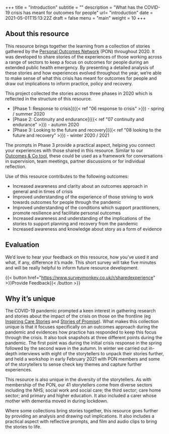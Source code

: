 +++
title = "Introduction"
subtitle = ""
description = "What has the COVID-19 crisis has meant for outcomes for people"
url= "introduction"
date = 2021-05-01T15:13:22Z
draft = false
menu = "main"
weight = 10
+++

## About this resource

This resource brings together the learning from a collection of stories gathered by the [Personal Outcomes Network](https://personaloutcomes.network/the-personal-outcomes-network/) (PON) throughout 2020. It was developed to share stories of the experiences of those working across a range of sectors to keep a focus on outcomes for people during an extended public health emergency. By presenting a detailed analysis of these stories and how experiences evolved throughout the year, we’re able to make sense of what this crisis has meant for outcomes for people and draw out implications to inform practice, policy and recovery.

This project collected the stories across three phases in 2020 which is reflected in the structure of this resource.

* [Phase 1: Response to crisis]({{< ref "06 response to crisis" >}}) - spring / summer 2020
* [Phase 2: Continuity and endurance]({{< ref "07 continuity and endurance" >}}) - autumn 2020
* [Phase 3: Looking to the future and recovery]({{< ref "08 looking to the future and recovery" >}}) - winter 2020 / 2021

The prompts in Phase 3 provide a practical aspect, helping you connect your experiences with those shared in this resource. Similar to our [Outcomes & Co tool](https://www.iriss.org.uk/resources/tools/outcomes-co), these could be used as a framework for conversations in supervision, team meetings, partner discussions or for individual reflection.

Use of this resource contributes to the following outcomes:

* Increased awareness and clarity about an outcomes approach in general and in times of crisis
* Improved understanding of the experience of those striving to work towards  outcomes for people through the pandemic
* Improved understanding of the conditions which support practitioners, promote resilience and facilitate personal outcomes
* Increased awareness and understanding of the implications of the stories to support planning and recovery from the pandemic
* Increased awareness and knowledge about story as a form of evidence

## Evaluation

We’d love to hear your feedback on this resource, how you’ve used it and what, if any, difference it’s made. This short survey will take five minutes and will be really helpful to inform future resource development.

{{< button href="https://www.surveymonkey.co.uk/r/sharedexperience" >}}Provide Feedback{{< /button >}}

## Why it’s unique

The COVID-19 pandemic prompted a keen interest in gathering research and stories about the impact of the crisis on those on the frontline (eg [Inspiring Care Stories](https://www.sssc.uk.com/careers-and-education/inspiring-care-stories/) and [Stories of Promise](https://www.thinklocalactpersonal.org.uk/covid-19/social-care-provision-stories-of-promise/)). What makes this collection unique is that it focuses specifically on an outcomes approach during the pandemic and evidences how practice has responded to keep this focus through the crisis. It also took snapshots at three different points during the pandemic. The first point was during the initial crisis response in the spring followed by the second wave in the autumn. In winter we carried out in-depth interviews with eight of the storytellers to unpack their stories further, and held a workshop in early February 2021 with PON members and some of the storytellers to sense check key themes and capture further experiences.

This resource is also unique in the diversity of the storytellers.  As with membership of the PON, our 41 storytellers come from diverse sectors including the NHS; social work and social care; the third sector; care home sector; and primary and higher education. It also included a carer whose mother with dementia moved in during lockdown.

Where some collections bring stories together, this resource goes further by providing an analysis and drawing out implications. It also includes a practical aspect with reflective prompts, and film and audio clips to bring the stories to life.
